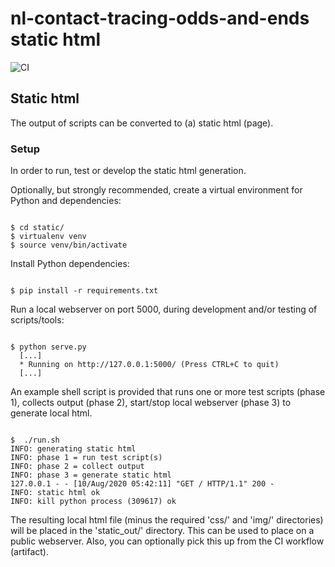 # nl-contact-tracing-odds-and-ends static html

![CI](https://github.com/minvws/nl-contact-tracing-odds-and-ends/workflows/CI/badge.svg)

## Static html
The output of scripts can be converted to (a) static html (page).

### Setup
In order to run, test or develop the static html generation.

Optionally, but strongly recommended, create a virtual environment for Python and dependencies:
```

$ cd static/
$ virtualenv venv
$ source venv/bin/activate

```

Install Python dependencies:
```

$ pip install -r requirements.txt

```

Run a local webserver on port 5000, during development and/or testing of scripts/tools:
```

$ python serve.py
  [...]
  * Running on http://127.0.0.1:5000/ (Press CTRL+C to quit)
  [...]

```

An example shell script is provided that runs one or more test scripts (phase 1), collects output (phase 2), start/stop local webserver (phase 3) to generate local html.

```

$  ./run.sh
INFO: generating static html
INFO: phase 1 = run test script(s)
INFO: phase 2 = collect output
INFO: phase 3 = generate static html
127.0.0.1 - - [10/Aug/2020 05:42:11] "GET / HTTP/1.1" 200 -
INFO: static html ok
INFO: kill python process (309617) ok
```

The resulting local html file (minus the required 'css/' and 'img/' directories) will be placed in the 'static_out/' directory. 
This can be used to place on a public webserver. Also, you can optionally pick this up from the CI workflow (artifact).


